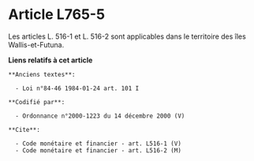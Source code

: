 # Article L765-5

Les articles L. 516-1 et L. 516-2 sont applicables dans le territoire des îles Wallis-et-Futuna.

**Liens relatifs à cet article**

	**Anciens textes**:

	  - Loi n°84-46 1984-01-24 art. 101 I

	**Codifié par**:

	  - Ordonnance n°2000-1223 du 14 décembre 2000 (V)

	**Cite**:

	  - Code monétaire et financier - art. L516-1 (V)
	  - Code monétaire et financier - art. L516-2 (M)
